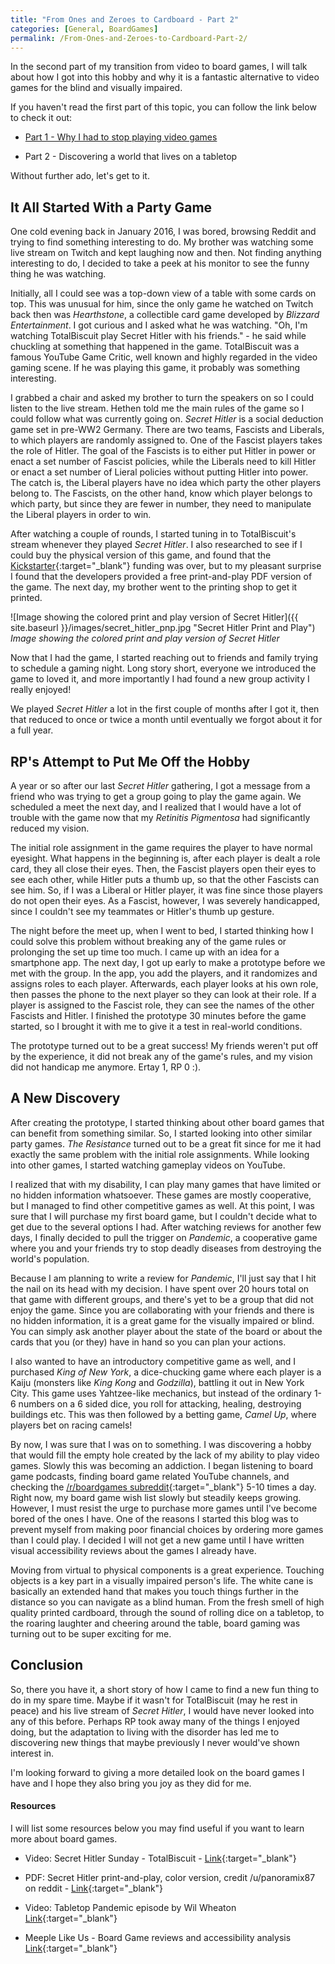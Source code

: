 ```yaml
---
title: "From Ones and Zeroes to Cardboard - Part 2"
categories: [General, BoardGames]
permalink: /From-Ones-and-Zeroes-to-Cardboard-Part-2/
---
```

In the second part of my transition from video to board games, I will talk about how I got into this hobby and why it is a fantastic alternative to video games for the blind and visually impaired.

If you haven't read the first part of this topic, you can follow the link below to check it out:

- [Part 1 - Why I had to stop playing video games](https://sightless.fun/From-Ones-and-Zeroes-to-Cardboard-Part-1)

- Part 2 - Discovering a world that lives on a tabletop

Without further ado, let's get to it.

## It All Started With a Party Game

One cold evening back in January 2016, I was bored, browsing Reddit and trying to find something interesting to do. My brother was watching some live stream on Twitch and kept laughing now and then. Not finding anything interesting to do, I decided to take a peek at his monitor to see the funny thing he was watching.

Initially, all I could see was a top-down view of a table with some cards on top. This was unusual for him, since the only game he watched on Twitch back then was _Hearthstone_, a collectible card game developed by _Blizzard Entertainment_. I got curious and I asked what he was watching. "Oh, I'm watching TotalBiscuit play Secret Hitler with his friends." - he said while chuckling at something that happened in the game. TotalBiscuit was a famous YouTube Game Critic, well known and highly regarded in the video gaming scene. If he was playing this game, it probably was something interesting. 

I grabbed a chair and asked my brother to turn the speakers on so I could listen to the live stream. Hethen told me the main rules of the game so I could follow what was currently going on. _Secret Hitler_ is a social deduction game set in pre-WW2 Germany. There are two teams, Fascists and Liberals, to which players are randomly assigned to. One of the Fascist players takes the role of Hitler. The goal of the Fascists is to either put Hitler in power or enact a set number of Fascist policies, while the Liberals need to kill Hitler or enact a set number of Lieral policies without putting Hitler into power. The catch is, the Liberal players have no idea which party the other players belong to. The Fascists, on the other hand, know which player belongs to which party, but since they are fewer in number, they need to manipulate the Liberal players in order to win.

After watching a couple of rounds, I started tuning in to TotalBiscuit's stream whenever they played _Secret Hitler_. I also researched to see if I could buy the physical version of this game, and found that the [Kickstarter](https://www.kickstarter.com/projects/maxtemkin/secret-hitler){:target="_blank"} funding was over, but to my pleasant surprise I found that the developers provided a free print-and-play PDF version of the game. The next day, my brother went to the printing shop to get it printed.

![Image showing the colored print and play version of Secret Hitler]({{ site.baseurl }}/images/secret_hitler_pnp.jpg "Secret Hitler Print and Play")
_Image showing the colored print and play version of Secret Hitler_

Now that I had the game, I started reaching out to friends and family trying to schedule a gaming night. Long story short, everyone we introduced the game to loved it, and more importantly I had found a new group activity I really enjoyed!

We played _Secret Hitler_ a lot in the first couple of months after I got it, then that reduced to once or twice a month until eventually we forgot about it for a full year.

## RP's Attempt to Put Me Off the Hobby

A year or so after our last _Secret Hitler_ gathering, I got a message from a friend who was trying to get a group going to play the game again. We scheduled a meet the next day, and I realized that I would have a lot of trouble with the game now that my _Retinitis Pigmentosa_ had significantly reduced my vision. 

The initial role assignment in the game requires the player to have normal eyesight. What happens in the beginning is, after each player is dealt a role card, they all close their eyes. Then, the Fascist players open their eyes to see each other, while Hitler puts a thumb up, so that the other Fascists can see him. So, if I was a Liberal or Hitler player, it was fine since those players do not open their eyes. As a Fascist, however, I was severely handicapped, since I couldn't see my teammates or Hitler's thumb up gesture.

The night before the meet up, when I went to bed, I started thinking how I could solve this problem without breaking any of the game rules or prolonging the set up time too much. I came up with an idea for a smartphone app. The next day, I got up early to make a prototype before we met with the group. In the app, you add the players, and it randomizes and assigns roles to each player. Afterwards, each player looks at his own role, then passes the phone to the next player so they can look at their role. If a player is assigned to the Fascist role, they can see the names of the other Fascists and Hitler. I finished the prototype 30 minutes before the game started, so I brought it with me to give it a test in real-world conditions.

The prototype turned out to be a great success! My friends weren't put off by the experience, it did not break any of the game's rules, and my vision did not handicap me anymore. Ertay 1, RP 0 :).

## A New Discovery

After creating the prototype, I started thinking about other board games that can benefit from something similar. So, I started looking into other similar party games. _The Resistance_ turned out to be a great fit since for me it had exactly the same problem with the initial role assignments. While looking into other games, I started watching gameplay videos on YouTube. 

I realized that with my disability, I can play many games that have limited or no hidden information whatsoever. These games are mostly cooperative, but I managed to find other competitive games as well. At this point, I was sure that I will purchase my first board game, but I couldn't decide what to get due to the several options I had. After watching reviews for another few days, I finally decided to pull the trigger on _Pandemic_, a cooperative game where you and your friends try to stop deadly diseases from destroying the world's population. 

Because I am planning to write a review for _Pandemic_, I'll just say that I hit the nail on its head with my decision. I have spent over 20 hours total on that game with different groups, and there's yet to be a group that did not enjoy the game. Since you are collaborating with your friends and there is no hidden information, it is a great game for the visually impaired or blind. You can simply ask another player about the state of the board or about the cards that you (or they) have in hand so you can plan your actions.

I also wanted to have an introductory competitive game as well, and I purchased _King of New York_, a dice-chucking game where each player is a Kaiju (monsters like _King Kong_ and _Godzilla_), battling it out in New York City. This game uses Yahtzee-like mechanics, but instead of the ordinary 1-6 numbers on a 6 sided dice, you roll for attacking, healing, destroying buildings etc. This was then followed by a betting game, _Camel Up_, where players bet on racing camels!

By now, I was sure that I was on to something. I was discovering a hobby that would fill the empty hole created by the lack of my ability to play video games. Slowly this was becoming an addiction. I began listening to board game podcasts, finding board game related YouTube channels, and checking the [/r/boardgames subreddit](https://reddit.com/r/boardgames){:target="_blank"} 5-10 times a day. Right now, my board game wish list slowly but steadily keeps growing. However, I must resist the urge to purchase more games until I've become bored of the ones I have. One of the reasons I started this blog was to prevent myself from making poor financial choices by ordering more games than I could play. I decided I will not get a new game until I have written visual accessibility reviews about the games I already have. 

Moving from virtual to physical components is a great experience. Touching objects is a key part in a visually impaired person's life. The white cane is basically an extended hand that makes you touch things further in the distance so you can navigate as a blind human. From the fresh smell of high quality printed cardboard, through the sound of rolling dice on a tabletop, to the roaring laughter and cheering around the table, board gaming was turning out to be super exciting for me.

## Conclusion

So, there you have it, a short story of how I came to find a new fun thing to do in my spare time. Maybe if it wasn't for TotalBiscuit (may he rest in peace) and his live stream of _Secret Hitler_, I would have never looked into any of this before. Perhaps RP took away many of the things I enjoyed doing, but the adaptation to living with the disorder has led me to discovering new things that maybe previously I never would've shown interest in.

I'm looking forward to giving a more detailed look on the board games I have and I hope they also bring you joy as they did for me.

#### Resources

I will list some resources below you may find useful if you want to learn more about board games.

- Video: Secret Hitler Sunday - TotalBiscuit - [Link](https://www.youtube.com/watch?v=k69PbHoSWm4&list=PLe6giXxNj6JlwhA7JUZK8R96O8AYjFcAk){:target="_blank"}

- PDF: Secret Hitler print-and-play, color version, credit /u/panoramix87 on reddit - [Link](https://1drv.ms/b/s!As0NUJnxyVaqktUqxcXgO3g-HsqK8g){:target="_blank"}

- Video: Tabletop Pandemic episode by Wil Wheaton [Link](https://www.youtube.com/watch?v=ytK1zDPPDhw&t=6s){:target="_blank"}

- Meeple Like Us - Board Game reviews and accessibility analysis [Link](http://meeplelikeus.co.uk/){:target="_blank"}